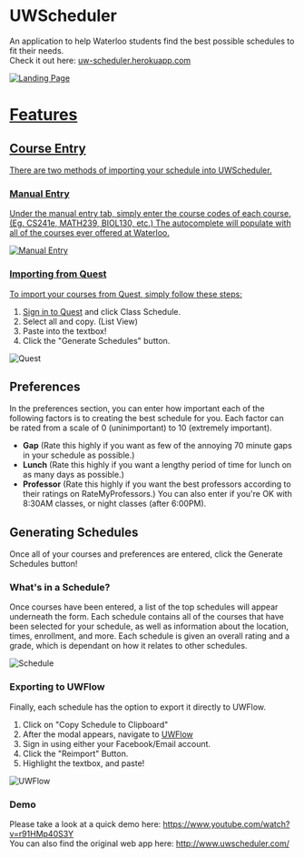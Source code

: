 # UWScheduler

An application to help Waterloo students find the best possible schedules to fit their needs.  
Check it out here: <a href="https://uw-scheduler.herokuapp.com/" target="_blank">uw-scheduler.herokuapp.com

![Landing Page](https://github.com/kevinjin77/kevinjin77.github.io/raw/master/resources/assets/landingPage.png "Landing Page")

# Features
## Course Entry
There are two methods of importing your schedule into UWScheduler.

### Manual Entry
Under the manual entry tab, simply enter the course codes of each course. (Eg. CS241e, MATH239, BIOL130, etc.)
The autocomplete will populate with all of the courses ever offered at Waterloo.

![Manual Entry](https://github.com/kevinjin77/kevinjin77.github.io/raw/master/resources/assets/manualEntry.gif)

### Importing from Quest
To import your courses from Quest, simply follow these steps:
1. [Sign in to Quest](https://quest.pecs.uwaterloo.ca/psp/SS/?cmd=login&languageCd=ENG&) and click Class Schedule.
2. Select all and copy. (List View)
3. Paste into the textbox!
4. Click the "Generate Schedules" button.

![Quest](https://github.com/kevinjin77/kevinjin77.github.io/raw/master/resources/assets/quest.gif)

## Preferences
In the preferences section, you can enter how important each of the following factors is to creating the best schedule for you.
Each factor can be rated from a scale of 0 (uninimportant) to 10 (extremely important).
- **Gap** (Rate this highly if you want as few of the annoying 70 minute gaps in your schedule as possible.)
- **Lunch** (Rate this highly if you want a lengthy period of time for lunch on as many days as possible.)
- **Professor** (Rate this highly if you want the best professors according to their ratings on RateMyProfessors.)
You can also enter if you're OK with 8:30AM classes, or night classes (after 6:00PM).

## Generating Schedules
Once all of your courses and preferences are entered, click the Generate Schedules button!

### What's in a Schedule?
Once courses have been entered, a list of the top schedules will appear underneath the form.
Each schedule contains all of the courses that have been selected for your schedule, as well as information about the location, times, enrollment, and more. Each schedule is given an overall rating and a grade, which is dependant on how it relates to other schedules.

![Schedule](https://github.com/kevinjin77/kevinjin77.github.io/raw/master/resources/assets/schedule.gif)

### Exporting to UWFlow
Finally, each schedule has the option to export it directly to UWFlow.
1. Click on "Copy Schedule to Clipboard"
2. After the modal appears, navigate to [UWFlow](https://uwflow.com/)
3. Sign in using either your Facebook/Email account.
4. Click the "Reimport" Button.
5. Highlight the textbox, and paste!

![UWFlow](https://github.com/kevinjin77/kevinjin77.github.io/raw/master/resources/assets/flow.gif)

### Demo

Please take a look at a quick demo here: <a href="https://www.youtube.com/watch?v=r91HMp40S3Y" target="_blank">https://www.youtube.com/watch?v=r91HMp40S3Y  
You can also find the original web app here: <a href="http://www.uwscheduler.com" target="_blank">http://www.uwscheduler.com/

